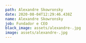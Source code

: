 ```yaml
---
path: Alexandre Skowronsky
date: 2020-08-04T12:29:46.438Z
name: Alexandre Skowronsky
job: Fundador e CEO
black_image: assets/alexandre-.jpg
image: assets/alexandre-.jpg
---
```


